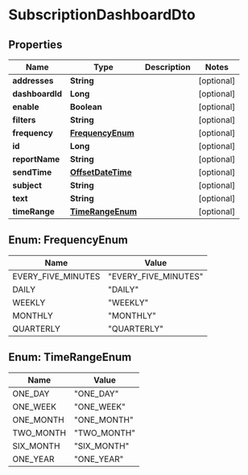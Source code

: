 # SubscriptionDashboardDto

## Properties
| Name            | Type                                    | Description | Notes      |
| --------------- | --------------------------------------- | ----------- | ---------- |
| **addresses**   | **String**                              |             | [optional] |
| **dashboardId** | **Long**                                |             | [optional] |
| **enable**      | **Boolean**                             |             | [optional] |
| **filters**     | **String**                              |             | [optional] |
| **frequency**   | [**FrequencyEnum**](#FrequencyEnum)     |             | [optional] |
| **id**          | **Long**                                |             | [optional] |
| **reportName**  | **String**                              |             | [optional] |
| **sendTime**    | [**OffsetDateTime**](OffsetDateTime.md) |             | [optional] |
| **subject**     | **String**                              |             | [optional] |
| **text**        | **String**                              |             | [optional] |
| **timeRange**   | [**TimeRangeEnum**](#TimeRangeEnum)     |             | [optional] |

<a name="FrequencyEnum"></a>
## Enum: FrequencyEnum
| Name               | Value                          |
| ------------------ | ------------------------------ |
| EVERY_FIVE_MINUTES | &quot;EVERY_FIVE_MINUTES&quot; |
| DAILY              | &quot;DAILY&quot;              |
| WEEKLY             | &quot;WEEKLY&quot;             |
| MONTHLY            | &quot;MONTHLY&quot;            |
| QUARTERLY          | &quot;QUARTERLY&quot;          |

<a name="TimeRangeEnum"></a>
## Enum: TimeRangeEnum
| Name      | Value                 |
| --------- | --------------------- |
| ONE_DAY   | &quot;ONE_DAY&quot;   |
| ONE_WEEK  | &quot;ONE_WEEK&quot;  |
| ONE_MONTH | &quot;ONE_MONTH&quot; |
| TWO_MONTH | &quot;TWO_MONTH&quot; |
| SIX_MONTH | &quot;SIX_MONTH&quot; |
| ONE_YEAR  | &quot;ONE_YEAR&quot;  |

